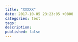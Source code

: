 ```yaml
---
title: "XXXXX"
date: 2017-10-05 23:23:05 +0800
categories: test
tags: 
description: 
published: false
---
```


